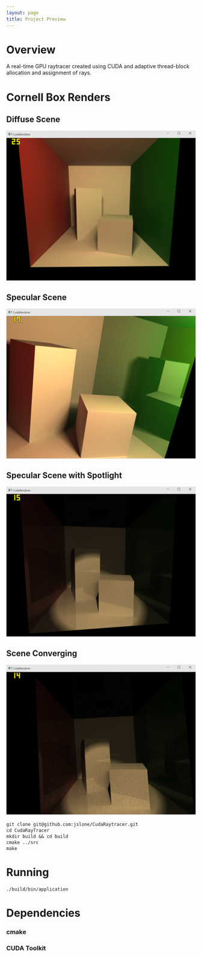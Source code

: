 ```yaml
---
layout: page
title: Project Preview
---
```


# Overview
A real-time GPU raytracer created using CUDA and adaptive thread-block allocation and assignment of rays.

# Cornell Box Renders

## Diffuse Scene
![Diffuse Render](images/diffuse.PNG "Diffuse Render")

## Specular Scene
![Specular Render](images/specular.PNG "Specular Render")

## Specular Scene with Spotlight
![Spotlight Render](images/spot.PNG "Spotlight Render")

## Scene Converging
![Converging Render](images/converging.PNG "Converging Render")

~~~
git clone git@github.com:jslone/CudaRaytracer.git
cd CudaRayTracer
mkdir build && cd build
cmake ../src
make
~~~

# Running

~~~
./build/bin/application
~~~

# Dependencies

### cmake

### CUDA Toolkit